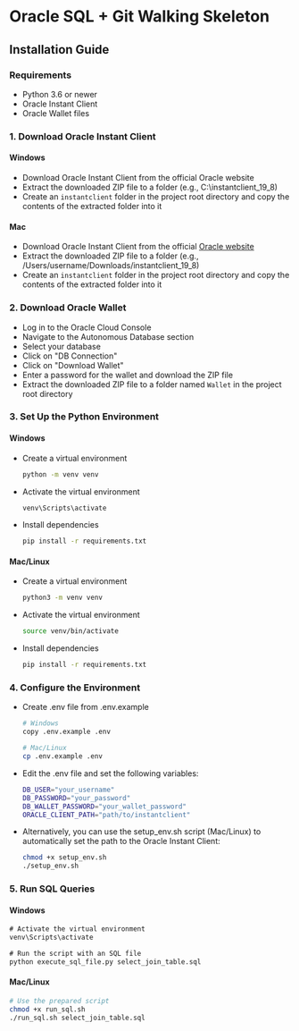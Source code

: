 # Oracle SQL + Git Walking Skeleton

## Installation Guide

### Requirements

- Python 3.6 or newer
- Oracle Instant Client
- Oracle Wallet files

### 1. Download Oracle Instant Client

#### Windows

- Download Oracle Instant Client from the official Oracle website
- Extract the downloaded ZIP file to a folder (e.g., C:\instantclient_19_8)
- Create an `instantclient` folder in the project root directory and copy the contents of the extracted folder into it

#### Mac

- Download Oracle Instant Client from the official [Oracle website](https://www.oracle.com/database/technologies/instant-client/macos-arm64-downloads.html)
- Extract the downloaded ZIP file to a folder (e.g., /Users/username/Downloads/instantclient_19_8)
- Create an `instantclient` folder in the project root directory and copy the contents of the extracted folder into it

### 2. Download Oracle Wallet

- Log in to the Oracle Cloud Console
- Navigate to the Autonomous Database section
- Select your database
- Click on "DB Connection"
- Click on "Download Wallet"
- Enter a password for the wallet and download the ZIP file
- Extract the downloaded ZIP file to a folder named `Wallet` in the project root directory

### 3. Set Up the Python Environment

#### Windows

- Create a virtual environment

  ```bash
  python -m venv venv
  ```

- Activate the virtual environment

  ```bash
  venv\Scripts\activate
  ```

- Install dependencies

  ```bash
  pip install -r requirements.txt
  ```

#### Mac/Linux

- Create a virtual environment

  ```bash
  python3 -m venv venv
  ```

- Activate the virtual environment

  ```bash
  source venv/bin/activate
  ```

- Install dependencies

  ```bash
  pip install -r requirements.txt
  ```

### 4. Configure the Environment

- Create .env file from .env.example

  ```bash
  # Windows
  copy .env.example .env
  
  # Mac/Linux
  cp .env.example .env
  ```

- Edit the .env file and set the following variables:

  ```bash
  DB_USER="your_username"
  DB_PASSWORD="your_password"
  DB_WALLET_PASSWORD="your_wallet_password"
  ORACLE_CLIENT_PATH="path/to/instantclient"
  ```

- Alternatively, you can use the setup_env.sh script (Mac/Linux) to automatically set the path to the Oracle Instant Client:

  ```bash
  chmod +x setup_env.sh
  ./setup_env.sh
  ```

### 5. Run SQL Queries

#### Windows

```cmd
# Activate the virtual environment
venv\Scripts\activate

# Run the script with an SQL file
python execute_sql_file.py select_join_table.sql
```

#### Mac/Linux

```bash
# Use the prepared script
chmod +x run_sql.sh
./run_sql.sh select_join_table.sql